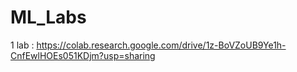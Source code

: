 # ML_Labs

1 lab : https://colab.research.google.com/drive/1z-BoVZoUB9Ye1h-CnfEwlHOEs051KDjm?usp=sharing
